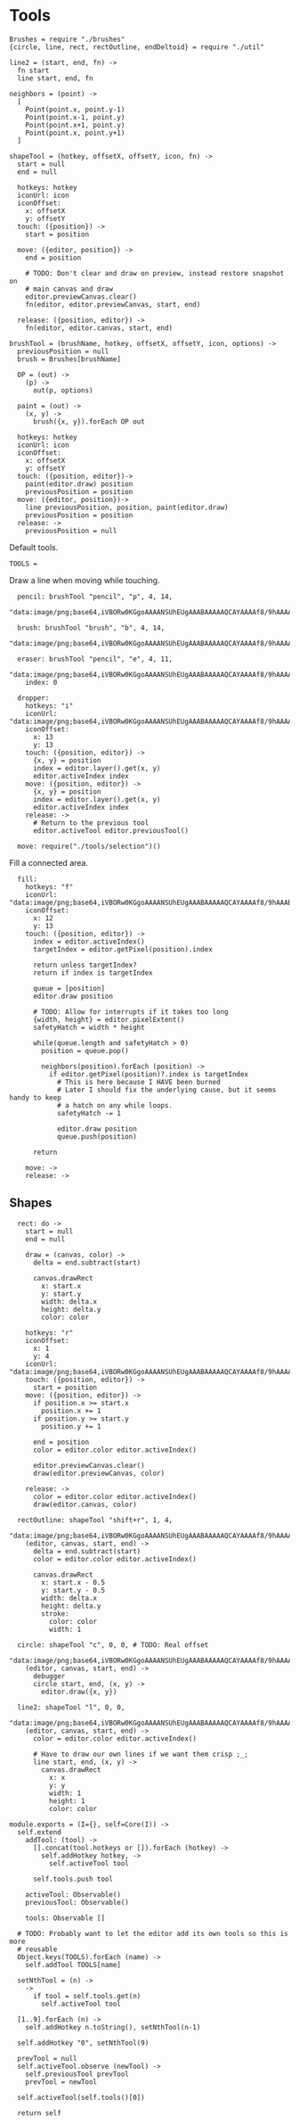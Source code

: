 Tools
=====

    Brushes = require "./brushes"
    {circle, line, rect, rectOutline, endDeltoid} = require "./util"

    line2 = (start, end, fn) ->
      fn start
      line start, end, fn

    neighbors = (point) ->
      [
        Point(point.x, point.y-1)
        Point(point.x-1, point.y)
        Point(point.x+1, point.y)
        Point(point.x, point.y+1)
      ]

    shapeTool = (hotkey, offsetX, offsetY, icon, fn) ->
      start = null
      end = null

      hotkeys: hotkey
      iconUrl: icon
      iconOffset:
        x: offsetX
        y: offsetY
      touch: ({position}) ->
        start = position

      move: ({editor, position}) ->
        end = position

        # TODO: Don't clear and draw on preview, instead restore snapshot on
        # main canvas and draw
        editor.previewCanvas.clear()
        fn(editor, editor.previewCanvas, start, end)

      release: ({position, editor}) ->
        fn(editor, editor.canvas, start, end)

    brushTool = (brushName, hotkey, offsetX, offsetY, icon, options) ->
      previousPosition = null
      brush = Brushes[brushName]

      OP = (out) ->
        (p) ->
          out(p, options)

      paint = (out) ->
        (x, y) ->
          brush({x, y}).forEach OP out

      hotkeys: hotkey
      iconUrl: icon
      iconOffset:
        x: offsetX
        y: offsetY
      touch: ({position, editor})->
        paint(editor.draw) position
        previousPosition = position
      move: ({editor, position})->
        line previousPosition, position, paint(editor.draw)
        previousPosition = position
      release: ->
        previousPosition = null

Default tools.

    TOOLS =

Draw a line when moving while touching.

      pencil: brushTool "pencil", "p", 4, 14,
        "data:image/png;base64,iVBORw0KGgoAAAANSUhEUgAAABAAAAAQCAYAAAAf8/9hAAAA5klEQVQ4T5VTuw2DMBB9LmkZg54ZGCDpHYkJYBBYATcUSKnSwAy0iDFoKR0fDgiMDc5JLvy59969OzPchzSesP3+sLFgySoMweMYou/xmWe81VKx5d0CyCQBoghoGgiV/JombwDNzjkwjsAw/A8gswwgBWm6VPdU7L4laPa6BsrSyX6oxTBQ7munO1v9LgCv2ldCWxcWgDV4EDjZbQq0dDKv65ytuxokKdtWO08AagkhTr2/BiD2otBv8hyMurCbPHNaTQ8OBjJScZFs9eChTKMwB8byT5ajkwIC8E22AvyY7j7ZJugLVIZ5EV8R1SQAAAAASUVORK5CYII="

      brush: brushTool "brush", "b", 4, 14,
        "data:image/png;base64,iVBORw0KGgoAAAANSUhEUgAAABAAAAAQCAYAAAAf8/9hAAAABGdBTUEAAK/INwWK6QAAAKBJREFUeJytkrsRgzAQRFeME6UXXwVUogKoRB2JmAagEEqBcB0ge/Dw0cm2ZpTd7tuTFqg/zBcA0NSKkwg6719G1WJSlUnkI4XZgCGQql+tQKoCbYt+WWrB2SDGA92aYKMD/6dbEjCJAPP8A73wbe5OnAuDYV1LsyfkEMgYi4W5ciW56Zxzt/THBR2YJmAcbXn34s77d+dh6Ps+2tlw8eGedfBU8rnbDOMAAAAASUVORK5CYII="

      eraser: brushTool "pencil", "e", 4, 11,
        "data:image/png;base64,iVBORw0KGgoAAAANSUhEUgAAABAAAAAQCAYAAAAf8/9hAAAABGdBTUEAAK/INwWK6QAAAIdJREFUeJzNUsERwCAIw15n031wDt0Hl0s/9VoF9NnmZzRBCERfI2zusdOtDABmopRGVoRCrdviADNMiADM6L873Mql2NYiw3E2WItzVi2dSuw8JBHNvQyegcU4vmjNFesWZrHFTSlYQ/RhRDgatKZFnXPy7zMIoVaYa3fH5i3PTHira4r/gQv1W1E4p9FksQAAAABJRU5ErkJggg==",
        index: 0

      dropper:
        hotkeys: "i"
        iconUrl: "data:image/png;base64,iVBORw0KGgoAAAANSUhEUgAAABAAAAAQCAYAAAAf8/9hAAAABGdBTUEAAK/INwWK6QAAAH1JREFUeJztjrsNhDAUBIfLTOiYsiClCHdEDUT0Q0rscElY3QkJOD4hI1nye/aOFm5S/Ny1sd/l43AdAqoq6hDWsr8aqIsRgLYsKcbRbzpq4wb0OQPQTJNXh+E18ulilFLyfBopJZmzEn+WhuGy5NvklWxKrgpYgrclFj3DDPqoerGlCYunAAAAAElFTkSuQmCC"
        iconOffset:
          x: 13
          y: 13
        touch: ({position, editor}) ->
          {x, y} = position
          index = editor.layer().get(x, y)
          editor.activeIndex index
        move: ({position, editor}) ->
          {x, y} = position
          index = editor.layer().get(x, y)
          editor.activeIndex index
        release: ->
          # Return to the previous tool
          editor.activeTool editor.previousTool()

      move: require("./tools/selection")()

Fill a connected area.

      fill:
        hotkeys: "f"
        iconUrl: "data:image/png;base64,iVBORw0KGgoAAAANSUhEUgAAABAAAAAQCAYAAAAf8/9hAAABCklEQVQ4T52TPRKCMBCFX0pbj+HY0tJKY+UB8AqchCuYXofCRs9gy3ADW1rKmLeQTIBEZ0wTwu779idZhfQygUml3FIGikPb8ux5MUDM+S9AWAIjRrNNZYDLdov7MEiqx80G576PQqIAJ75NgJMFXPMc6vlcQZYAI842unq/YQ4HoKrGho1iqLqeQWadZuSyLKG1FmeWwMjY7QDCJlAIcQAj4iyDfr1kp4gggVgb9nsPUkXhs1gBJBpX1wFtC20BrpmSjS0pDbD1h8uJeQu+pKaJAmgfy5icQzH/sani9HgkAWLnLTAi0+YeiFmu+QXwEH5EHpAx7EFwld+GybVjOVTJdzBrYOKwGqoP9IV4EbRDWfEAAAAASUVORK5CYII="
        iconOffset:
          x: 12
          y: 13
        touch: ({position, editor}) ->
          index = editor.activeIndex()
          targetIndex = editor.getPixel(position).index

          return unless targetIndex?
          return if index is targetIndex

          queue = [position]
          editor.draw position

          # TODO: Allow for interrupts if it takes too long
          {width, height} = editor.pixelExtent()
          safetyHatch = width * height

          while(queue.length and safetyHatch > 0)
            position = queue.pop()

            neighbors(position).forEach (position) ->
              if editor.getPixel(position)?.index is targetIndex
                # This is here because I HAVE been burned
                # Later I should fix the underlying cause, but it seems handy to keep
                # a hatch on any while loops.
                safetyHatch -= 1

                editor.draw position
                queue.push(position)

          return

        move: ->
        release: ->

Shapes
------

      rect: do ->
        start = null
        end = null
        
        draw = (canvas, color) ->
          delta = end.subtract(start)

          canvas.drawRect
            x: start.x
            y: start.y
            width: delta.x
            height: delta.y
            color: color

        hotkeys: "r"
        iconOffset:
          x: 1
          y: 4
        iconUrl: "data:image/png;base64,iVBORw0KGgoAAAANSUhEUgAAABAAAAAQCAYAAAAf8/9hAAAAK0lEQVQ4T2NkoBAwUqifYfAY8J9MrzDCvDBqAAPDMAgDMpMBwyBKymR7AQAp1wgR44q8HgAAAABJRU5ErkJggg=="
        touch: ({position, editor}) ->
          start = position
        move: ({position, editor}) ->
          if position.x >= start.x
            position.x += 1
          if position.y >= start.y
            position.y += 1

          end = position
          color = editor.color editor.activeIndex()

          editor.previewCanvas.clear()
          draw(editor.previewCanvas, color)

        release: ->
          color = editor.color editor.activeIndex()
          draw(editor.canvas, color)

      rectOutline: shapeTool "shift+r", 1, 4,
        "data:image/png;base64,iVBORw0KGgoAAAANSUhEUgAAABAAAAAQCAYAAAAf8/9hAAAAN0lEQVQ4T2NkoBAwUqifgWoG/CfTJYwwF4AMINU1YD2jBgy7MCAnLcHTATmawXpITX0YFlFsAADRBBIRAZEL0wAAAABJRU5ErkJggg=="
        (editor, canvas, start, end) ->
          delta = end.subtract(start)
          color = editor.color editor.activeIndex()
          
          canvas.drawRect
            x: start.x - 0.5
            y: start.y - 0.5
            width: delta.x
            height: delta.y
            stroke: 
              color: color
              width: 1

      circle: shapeTool "c", 0, 0, # TODO: Real offset
        "data:image/png;base64,iVBORw0KGgoAAAANSUhEUgAAABAAAAAQCAYAAAAf8/9hAAAAVklEQVQ4T2NkwA7+YxFmxKYUXRCmEZtirHLICkEKsNqCZjOKOpgGYjXDzIKrp4oBpNqO4gqQC0YNgAQJqeFA3WjESBw48gdWdVTNC8gWk50bCbgeUxoAvXwcEQnwKSYAAAAASUVORK5CYII="
        (editor, canvas, start, end) ->
          debugger
          circle start, end, (x, y) ->
            editor.draw({x, y})

      line2: shapeTool "l", 0, 0,
        "data:image/png;base64,iVBORw0KGgoAAAANSUhEUgAAABAAAAAQCAYAAAAf8/9hAAAAV0lEQVQ4T6XSyQ0AIAgEQOm/aIWHxoNzJTG+GASk9hnE+Z2P3FDMRBjZK0PI/fQyovVeQqzhpRFv+ikkWl+IRID8DRfJAC6SBUykAqhIFXgQBDgQFFjIAMAADxGQlO+iAAAAAElFTkSuQmCC"
        (editor, canvas, start, end) ->
          color = editor.color editor.activeIndex()

          # Have to draw our own lines if we want them crisp ;_;
          line start, end, (x, y) ->
            canvas.drawRect
              x: x
              y: y
              width: 1
              height: 1
              color: color

    module.exports = (I={}, self=Core(I)) ->
      self.extend
        addTool: (tool) ->
          [].concat(tool.hotkeys or []).forEach (hotkey) ->
            self.addHotkey hotkey, ->
              self.activeTool tool

          self.tools.push tool

        activeTool: Observable()
        previousTool: Observable()

        tools: Observable []

      # TODO: Probably want to let the editor add its own tools so this is more
      # reusable
      Object.keys(TOOLS).forEach (name) ->
        self.addTool TOOLS[name]

      setNthTool = (n) ->
        ->
          if tool = self.tools.get(n)
            self.activeTool tool

      [1..9].forEach (n) ->
        self.addHotkey n.toString(), setNthTool(n-1)

      self.addHotkey "0", setNthTool(9)

      prevTool = null
      self.activeTool.observe (newTool) ->
        self.previousTool prevTool
        prevTool = newTool

      self.activeTool(self.tools()[0])

      return self
